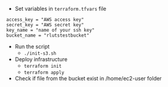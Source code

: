* Set variables in `terraform.tfvars` file 
```
access_key = "AWS access key"
secret_key = "AWS secret key"
key_name = "name of your ssh key"
bucket_name = "rlutstestbucket"
```
* Run the script
  * `./init-s3.sh`
* Deploy infrastructure
  * `terraform init`
  * `terraform apply`
* Check if file from the bucket exist in /home/ec2-user folder